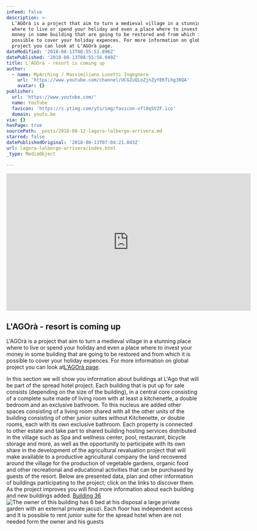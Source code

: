 ```yaml
---
inFeed: false
description: >-
  L’AGOrà is a project that aim to turn a medieval village in a stunning place
  where to live or spend your holiday and even a place where to invest your
  money in some building that are going to be restored and from which it is
  possible to cover your holiday expences. For more information on global
  project you can look at L’AGOrà page.
dateModified: '2018-08-13T08:55:53.896Z'
datePublished: '2018-08-13T08:55:56.049Z'
title: L’AGOrà - resort is coming up
author:
  - name: MyArching / Massimiliano Lusetti Ingegnere
    url: 'https://www.youtube.com/channel/UCGZuQLoZjnZyYEKfLhg38QA'
    avatar: {}
publisher:
  url: 'https://www.youtube.com/'
  name: YouTube
  favicon: 'https://s.ytimg.com/yts/img/favicon-vfl8qSV2F.ico'
  domain: youtu.be
via: {}
hasPage: true
sourcePath: _posts/2018-08-12-lagora-lalbergo-arrivera.md
starred: false
datePublishedOriginal: '2018-08-13T07:04:21.043Z'
url: lagora-lalbergo-arrivera/index.html
_type: MediaObject

---
```

<iframe src="https://cdn.embedly.com/widgets/media.html?src=https%3A%2F%2Fwww.youtube.com%2Fembed%2FYy0SMNzpilo%3Ffeature%3Doembed&amp;url=http%3A%2F%2Fwww.youtube.com%2Fwatch%3Fv%3DYy0SMNzpilo&amp;image=https%3A%2F%2Fi.ytimg.com%2Fvi%2FYy0SMNzpilo%2Fhqdefault.jpg&amp;key=a715cf41cc93453ca338d350cd26f87b&amp;type=text%2Fhtml&amp;schema=youtube" width="640" height="360" scrolling="no" frameborder="0" allowfullscreen="true" style=""></iframe>

## L'AGOrà - resort is coming up

L'AGOrà is a project that aim to turn a medieval village in a stunning place where to live or spend your holiday and even a place where to invest your money in some building that are going to be restored and from which it is possible to cover your holiday expences. For more information on global project you can look at[L'AGOrà page][0].

In this section we will show you information about buildings at L'Ago that will be part of the spread hotel project. Each building that is put up for sale consists (depending on the size of the building), in a central core consisting of a complete suite made of living room with at least a kitchenette, a double bedroom and an exclusive bathroom. To this nucleus are added other spaces consisting of a living room shared with all the other units of the building consisting of other junior suites without Kitchenette, or double rooms, each with its own exclusive bathroom. Each property is connected to other estate and take part to shared building hosting services distributed in the village such as Spa and wellness center, pool, restaurant, bicycle storage and more, as well as the opportunity to participate with its own share in the development of the agricultural revaluation project that will make available to a productive agricultural company the land recovered around the village for the production of vegetable gardens, organic food and other recreational and educational activities that can be purchased by guests of the resort. Below are presented data, plan and other information of buildings participating to the project; click on the links to discover them. As the project improves you will find more information about each building and new buildings added.
[Building 36][1]
![The owner of this building  has 6  bed at  his disposal a large private garden with an external private jacuzi. Each floor has independent  access and It is possible to  rent junior suite  for the spread hotel when are not needed form the owner and his guests](https://the-grid-user-content.s3-us-west-2.amazonaws.com/94965086-086b-4794-b6c7-72d2266b94c4.png)

[0]: http://investitori.lago.property/ "L'AGOrà"
[1]: http://myarching.link/lagora-edificio-36